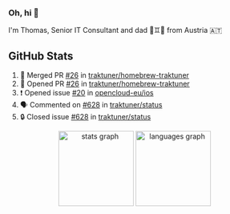### Oh, hi 👋

I'm Thomas, Senior IT Consultant and dad 👶♊️👶 from Austria 🇦🇹

<!--
**traktuner/traktuner** is a ✨ _special_ ✨ repository because its `README.md` (this file) appears on your GitHub profile.

Here are some ideas to get you started:

- 🔭 I’m currently working on ...
- 🌱 I’m currently learning ...
- 👯 I’m looking to collaborate on ...
- 🤔 I’m looking for help with ...
- 💬 Ask me about ...
- 📫 How to reach me: ...
- 😄 Pronouns: ...
- ⚡ Fun fact: ...
-->

</div>

## GitHub Stats
<!--START_SECTION:activity-->
1. 🎉 Merged PR [#26](https://github.com/traktuner/homebrew-traktuner/pull/26) in [traktuner/homebrew-traktuner](https://github.com/traktuner/homebrew-traktuner)
2. 💪 Opened PR [#26](https://github.com/traktuner/homebrew-traktuner/pull/26) in [traktuner/homebrew-traktuner](https://github.com/traktuner/homebrew-traktuner)
3. ❗ Opened issue [#20](https://github.com/opencloud-eu/ios/issues/20) in [opencloud-eu/ios](https://github.com/opencloud-eu/ios)
4. 🗣 Commented on [#628](https://github.com/traktuner/status/issues/628#issuecomment-3238975881) in [traktuner/status](https://github.com/traktuner/status)
5. 🔒 Closed issue [#628](https://github.com/traktuner/status/issues/628) in [traktuner/status](https://github.com/traktuner/status)
<!--END_SECTION:activity-->

<div align="center">
  <img src="https://github-readme-stats.vercel.app/api?username=traktuner&hide_title=false&hide_rank=false&show_icons=true&include_all_commits=true&count_private=true&disable_animations=false&theme=dracula&locale=en&hide_border=false&order=1" height="150" alt="stats graph"  />
  <img src="https://github-readme-stats.vercel.app/api/top-langs?username=traktuner&locale=en&hide_title=false&layout=compact&card_width=320&langs_count=5&theme=dracula&hide_border=false&order=2" height="150" alt="languages graph"  />
</div>
